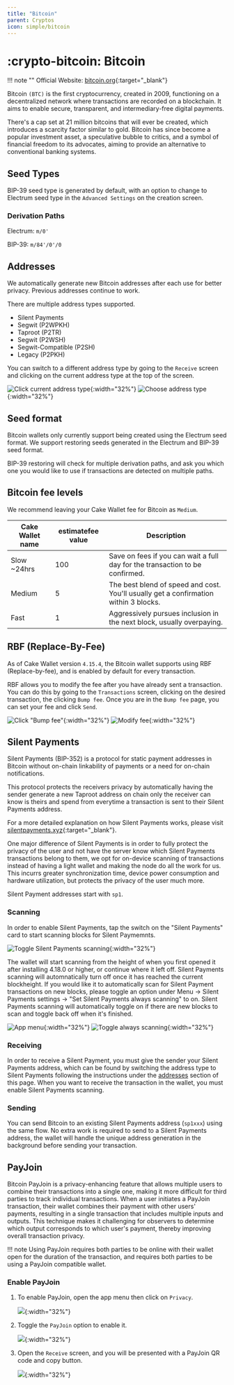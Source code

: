 ```yaml
---
title: "Bitcoin"
parent: Cryptos
icon: simple/bitcoin
---
```


# :crypto-bitcoin: Bitcoin

!!! note ""
    Official Website: [bitcoin.org](https://bitcoin.org/){:target="_blank"}

Bitcoin `(BTC)` is the first cryptocurrency, created in 2009, functioning on a decentralized network where transactions are recorded on a blockchain. It aims to enable secure, transparent, and intermediary-free digital payments.

There's a cap set at 21 million bitcoins that will ever be created, which introduces a scarcity factor similar to gold. Bitcoin has since become a popular investment asset, a speculative bubble to critics, and a symbol of financial freedom to its advocates, aiming to provide an alternative to conventional banking systems.

## Seed Types

BIP-39 seed type is generated by default, with an option to change to Electrum seed type in the `Advanced Settings` on the creation screen.

### Derivation Paths

Electrum: `m/0'`

BIP-39: `m/84'/0'/0`


## Addresses

We automatically generate new Bitcoin addresses after each use for better privacy. Previous addresses continue to work.

There are multiple address types supported.

* Silent Payments
* Segwit (P2WPKH)
* Taproot (P2TR)
* Segwit (P2WSH)
* Segwit-Compatible (P2SH)
* Legacy (P2PKH)

You can switch to a different address type by going to the `Receive` screen and clicking on the current address type at the top of the screen.

![Click current address type](./bitcoin/receive.png){:width="32%"}
![Choose address type](./bitcoin/addresstypes.png){:width="32%"}

## Seed format

Bitcoin wallets only currently support being created using the Electrum seed format. We support restoring seeds generated in the Electrum and BIP-39 seed format.

BIP-39 restoring will check for multiple derivation paths, and ask you which one you would like to use if transactions are detected on multiple paths.

## Bitcoin fee levels

We recommend leaving your Cake Wallet fee for Bitcoin as `Medium`.

| Cake Wallet name | estimatefee value | Description |
| --- | --- | --- |
| Slow ~24hrs | 100 | Save on fees if you can wait a full day for the transaction to be confirmed. |
| Medium | 5 | The best blend of speed and cost. You'll usually get a confirmation within 3 blocks. |
| Fast | 1 | Aggressively pursues inclusion in the next block, usually overpaying. |

## RBF (Replace-By-Fee)

As of Cake Wallet version `4.15.4`, the Bitcoin wallet supports using RBF (Replace-by-fee), and is enabled by default for every transaction.

RBF allows you to modify the fee after you have already sent a transaction. You can do this by going to the `Transactions` screen, clicking on the desired transaction, the clicking `Bump fee`. Once you are in the `Bump fee` page, you can set your fee and click `Send`.

![Click "Bump fee"](./bitcoin/rbf.png){:width="32%"}
![Modify fee](./bitcoin/rbf2.png){:width="32%"}

## Silent Payments

Silent Payments (BIP-352) is a protocol for static payment addresses in Bitcoin without on-chain linkability of payments or a need for on-chain notifications.

This protocol protects the receivers privacy by automatically having the sender generate a new Taproot address on chain only the receiver can know is theirs and spend from everytime a transaction is sent to their Silent Payments address.

For a more detailed explanation on how Silent Payments works, please visit [silentpayments.xyz](https://silentpayments.xyz/){:target="_blank"}.

One major difference of Silent Payments is in order to fully protect the privacy of the user and not have the server know which Silent Payments transactions belong to them, we opt for on-device scanning of transactions instead of having a light wallet and making the node do all the work for us. This incurrs greater synchronization time, device power consumption and hardware utilization, but protects the privacy of the user much more.

Silent Payment addresses start with `sp1`.

### Scanning

In order to enable Silent Payments, tap the switch on the "Silent Payments" card to start scanning blocks for Silent Paymemnts.

![Toggle Silent Payments scanning](./bitcoin/silentpayments.png){:width="32%"}

The wallet will start scanning from the height of when you first opened it after installing 4.18.0 or higher, or continue where it left off. Silent Payments scanning will automnatically turn off once it has reached the current blockheight. If you would like it to automatically scan for Silent Payment transactions on new blocks, please toggle an option under Menu -> Silent Payments settings -> "Set Silent Payments always scanning" to on. Silent Payments scanning will automatically toggle on if there are new blocks to scan and toggle back off when it's finished.

![App menu](./bitcoin/menu.png){:width="32%"}
![Toggle always scanning](./bitcoin/alwaysscan.png){:width="32%"}


### Receiving

In order to receive a Silent Payment, you must give the sender your Silent Payments address, which can be found by switching the address type to Silent Payments following the instructions under the [addresses](http://localhost:4000/docs/cryptos/bitcoin/#addresses) section of this page. When you want to receive the transaction in the wallet, you must enable Silent Payments scanning.

### Sending

You can send Bitcoin to an existing Silent Payments address (`sp1xxx`) using the same flow. No extra work is required to send to a Silent Payments address, the wallet will handle the unique address generation in the background before sending your transaction.

## PayJoin

Bitcoin PayJoin is a privacy-enhancing feature that allows multiple users to combine their transactions into a single one, making it more difficult for third parties to track individual transactions. When a user initiates a PayJoin transaction, their wallet combines their payment with other users' payments, resulting in a single transaction that includes multiple inputs and outputs. This technique makes it challenging for observers to determine which output corresponds to which user's payment, thereby improving overall transaction privacy.



!!! note
    Using PayJoin requires both parties to be online with their wallet open for the duration of the transaction, and requires both parties to be using a PayJoin compatible wallet.

### Enable PayJoin

1. To enable PayJoin, open the app menu then click on `Privacy`.

    ![](./bitcoin/payjoin-2.png){:width="32%"}

2. Toggle the `PayJoin` option to enable it.

    ![](./bitcoin/payjoin-3.png){:width="32%"}

3. Open the `Receive` screen, and you will be presented with a PayJoin QR code and copy button.

    ![](./bitcoin/payjoin-4.png){:width="32%"}

